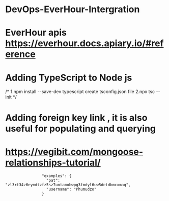 # DevOps-EverHour-Intergration

# EverHour apis https://everhour.docs.apiary.io/#reference

# Adding TypeScript to Node js
/*
1.npm install --save-dev typescript
create tsconfig.json file
2.npx tsc --init 
*/

# Adding foreign key link , it is also useful for populating and querying
# https://vegibit.com/mongoose-relationships-tutorial/
                    "examples": {
                      "pat": "zl3rt34z6eymdtzfz5sz7untamobwpg3fmdyl6uw5detdbmcxmaq",
                      "username": "Phumudzo"
                    }